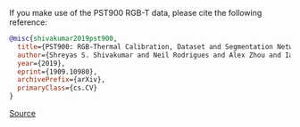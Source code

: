 If you make use of the PST900 RGB-T data, please cite the following reference:

``` bibtex
@misc{shivakumar2019pst900,
  title={PST900: RGB-Thermal Calibration, Dataset and Segmentation Network},
  author={Shreyas S. Shivakumar and Neil Rodrigues and Alex Zhou and Ian D. Miller and Vijay Kumar and Camillo J. Taylor},
  year={2019},
  eprint={1909.10980},
  archivePrefix={arXiv},
  primaryClass={cs.CV}
}
```

[Source](https://github.com/ShreyasSkandanS/pst900_thermal_rgb)